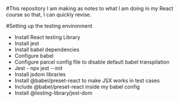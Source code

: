 #This repository I am making as notes to what I am doing in my React course so that, I can quickly revise.




#Setting up the testing environment
- Install React testing Library
- Install jest
- Install babel dependencies
- Configure babel
- Configure parcel config file to disable default babel transpilation
- Jest - npx  jest --init
- Install jsdom libraries
- Install @babel/preset-react to make JSX works in test cases
- Include @babel/preset-react inside my babel config
- Install @testing-library/jest-dom 
